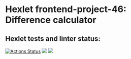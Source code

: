 # Hexlet frontend-project-46: Difference calculator

## Hexlet tests and linter status:

[![Actions Status](https://github.com/MaksBazunov/frontend-project-46/workflows/hexlet-check/badge.svg)](https://github.com/MaksBazunov/frontend-project-46/actions)
<a href="https://codeclimate.com/github/MaksBazunov/frontend-project-46/maintainability"><img src="https://api.codeclimate.com/v1/badges/c95e4f2d3692f46361c5/maintainability" /></a>
<a href="https://codeclimate.com/github/MaksBazunov/frontend-project-46/test_coverage"><img src="https://api.codeclimate.com/v1/badges/c95e4f2d3692f46361c5/test_coverage" /></a>
